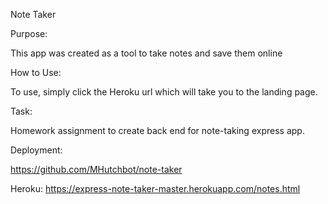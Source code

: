 Note Taker

Purpose:

This app was created as a tool to take notes and save them online

How to Use:

To use, simply click the Heroku url which will take you to the landing page.  

Task:

Homework assignment to create back end for note-taking express app.

Deployment:

https://github.com/MHutchbot/note-taker

Heroku: https://express-note-taker-master.herokuapp.com/notes.html

